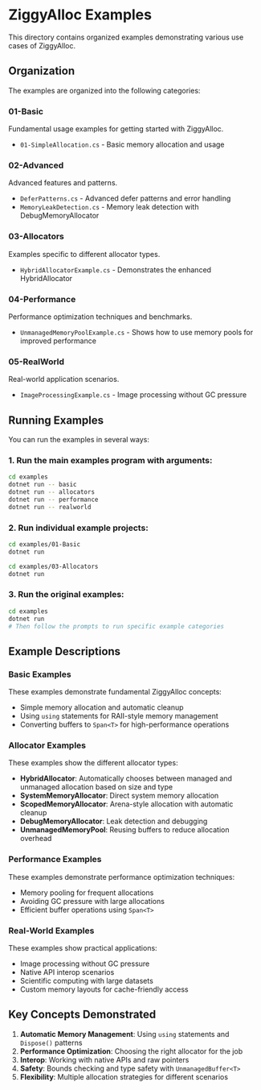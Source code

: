 # ZiggyAlloc Examples

This directory contains organized examples demonstrating various use cases of ZiggyAlloc.

## Organization

The examples are organized into the following categories:

### 01-Basic
Fundamental usage examples for getting started with ZiggyAlloc.

- `01-SimpleAllocation.cs` - Basic memory allocation and usage

### 02-Advanced
Advanced features and patterns.

- `DeferPatterns.cs` - Advanced defer patterns and error handling
- `MemoryLeakDetection.cs` - Memory leak detection with DebugMemoryAllocator 

### 03-Allocators
Examples specific to different allocator types.

- `HybridAllocatorExample.cs` - Demonstrates the enhanced HybridAllocator

### 04-Performance
Performance optimization techniques and benchmarks.

- `UnmanagedMemoryPoolExample.cs` - Shows how to use memory pools for improved performance

### 05-RealWorld
Real-world application scenarios.

- `ImageProcessingExample.cs` - Image processing without GC pressure

## Running Examples

You can run the examples in several ways:

### 1. Run the main examples program with arguments:
```bash
cd examples
dotnet run -- basic
dotnet run -- allocators
dotnet run -- performance
dotnet run -- realworld
```

### 2. Run individual example projects:
```bash
cd examples/01-Basic
dotnet run

cd examples/03-Allocators
dotnet run
```

### 3. Run the original examples:
```bash
cd examples
dotnet run
# Then follow the prompts to run specific example categories
```

## Example Descriptions

### Basic Examples
These examples demonstrate fundamental ZiggyAlloc concepts:
- Simple memory allocation and automatic cleanup
- Using `using` statements for RAII-style memory management
- Converting buffers to `Span<T>` for high-performance operations

### Allocator Examples
These examples show the different allocator types:
- **HybridAllocator**: Automatically chooses between managed and unmanaged allocation based on size and type
- **SystemMemoryAllocator**: Direct system memory allocation
- **ScopedMemoryAllocator**: Arena-style allocation with automatic cleanup
- **DebugMemoryAllocator**: Leak detection and debugging
- **UnmanagedMemoryPool**: Reusing buffers to reduce allocation overhead

### Performance Examples
These examples demonstrate performance optimization techniques:
- Memory pooling for frequent allocations
- Avoiding GC pressure with large allocations
- Efficient buffer operations using `Span<T>`

### Real-World Examples
These examples show practical applications:
- Image processing without GC pressure
- Native API interop scenarios
- Scientific computing with large datasets
- Custom memory layouts for cache-friendly access

## Key Concepts Demonstrated

1. **Automatic Memory Management**: Using `using` statements and `Dispose()` patterns
2. **Performance Optimization**: Choosing the right allocator for the job
3. **Interop**: Working with native APIs and raw pointers
4. **Safety**: Bounds checking and type safety with `UnmanagedBuffer<T>`
5. **Flexibility**: Multiple allocation strategies for different scenarios